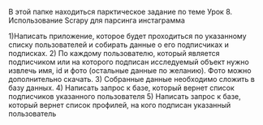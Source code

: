 В этой папке находиться парктическое задание по теме Урок 8. Использование Scrapy для парсинга инстаграмма

1)Написать приложение, которое будет проходиться по указанному списку пользователей и собирать данные о его подписчиках и подписках.
2) По каждому пользователю, который является подписчиком или на которого подписан исследуемый объект нужно извлечь имя, id и фото (остальные данные по желанию). Фото можно дополнительно скачать.
3) Собранные данные необходимо сложить в базу данных.
4) Написать запрос к базе, который вернет список подписчиков указанного пользователя
5) Написать запрос к базе, который вернет список профилей, на кого подписан указанный пользователь